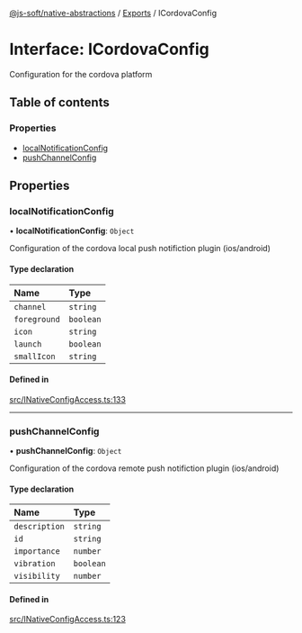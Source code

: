 [@js-soft/native-abstractions](../README.md) / [Exports](../modules.md) / ICordovaConfig

# Interface: ICordovaConfig

Configuration for the cordova platform

## Table of contents

### Properties

-   [localNotificationConfig](ICordovaConfig.md#localnotificationconfig)
-   [pushChannelConfig](ICordovaConfig.md#pushchannelconfig)

## Properties

### localNotificationConfig

• **localNotificationConfig**: `Object`

Configuration of the cordova local push notifiction plugin (ios/android)

#### Type declaration

| Name         | Type      |
| :----------- | :-------- |
| `channel`    | `string`  |
| `foreground` | `boolean` |
| `icon`       | `string`  |
| `launch`     | `boolean` |
| `smallIcon`  | `string`  |

#### Defined in

[src/INativeConfigAccess.ts:133](https://github.com/js-soft/ts-native-access/blob/2235f5c/packages/abstractions/src/INativeConfigAccess.ts#L133)

---

### pushChannelConfig

• **pushChannelConfig**: `Object`

Configuration of the cordova remote push notifiction plugin (ios/android)

#### Type declaration

| Name          | Type      |
| :------------ | :-------- |
| `description` | `string`  |
| `id`          | `string`  |
| `importance`  | `number`  |
| `vibration`   | `boolean` |
| `visibility`  | `number`  |

#### Defined in

[src/INativeConfigAccess.ts:123](https://github.com/js-soft/ts-native-access/blob/2235f5c/packages/abstractions/src/INativeConfigAccess.ts#L123)
